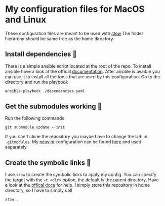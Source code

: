 # My configuration files for MacOS and Linux

These configuration files are meant to be used with [stow](https://www.gnu.org/software/stow/)
The folder hierarchy should be same tree as the home directory.

## Install dependencies 🚧
There is a simple ansible script located at the root of the repo.
To install ansible have a look at the offical [documentation](https://docs.ansible.com/ansible/latest/installation_guide/intro_installation.html#pipx-install).
After ansible is avaible you can use it to install all the tools that are used by this configuration.
Go to the directory and run the playbook
```bash
ansible-playbook ./dependencies.yaml

```
## Get the submodules working 🐙
Run the following commands
```
git submodule update --init
```
If you can't clone the repository you maybe have to change the URI in `.gitmodules`.
My [neovim](https://github.com/neovim/neovim) configuration can be found [here](https://github.com/Newmi1988/nvim_setup) and used separately.

## Create the symbolic links 🚀
I use `stow` to create the symbolic links to apply my config.
You can specify the target with the `-t <dir>` option, the default is the parent directory.
Have a look at the [offical docs](https://www.gnu.org/software/stow/manual/stow.html#Invoking-Stow) for help.
I simply store this repository in home directory, so I have to simply call
```bash
stow .
```
